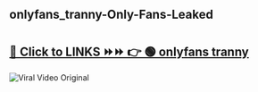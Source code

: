 
 ## onlyfans_tranny-Only-Fans-Leaked

# <h2><a href="https://clipsfans.com/onlyfans_tranny&ref=git">🔗 Click to LINKS ⏩⏩ 👉 🟢 onlyfans tranny </a></h2>

<a href="https://clipsfans.com/onlyfans_tranny&ref=git" rel="nofollow" data-target="animated-image.originalLink"><img src="https://i.ibb.co.com/xMMVF88/686577567.gif" alt="Viral Video Original" style="max-width: 100%; display: inline-block;" data-target="animated-image.originalImage"></a>
